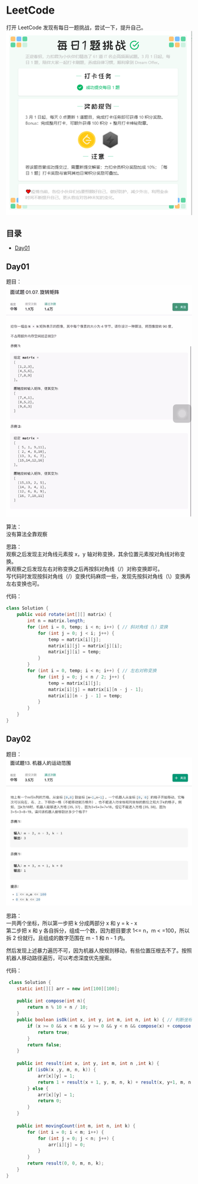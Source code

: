 # LeetCode

打开 LeetCode 发现有每日一题挑战，尝试一下，提升自己。
![活动](./img/p1.png)  

## 目录
- [Day01](#Day01)

## Day01

题目：  
![d1](./img/d1.jpg)  

算法：  
没有算法全靠观察  

思路：  
观察之后发现主对角线元素按 x，y 轴对称变换，其余位置元素按对角线对称变换。  
再观察之后发现左右对称变换之后再按斜对角线（/）对称变换即可。  
写代码时发现按斜对角线（/）变换代码麻烦一些，发现先按斜对角线（\）变换再左右变换也可。

代码：
```java
class Solution {
    public void rotate(int[][] matrix) {
        int n = matrix.length;
    	for (int i = 0, temp; i < n; i++) {	// 斜对角线（\）变换
    		for (int j = 0; j < i; j++) {
        		temp = matrix[i][j];
        		matrix[i][j] = matrix[j][i];
        		matrix[j][i] = temp;
    		}
    	}
        for (int i = 0, temp; i < n; i++) {	// 左右对称变换
        	for (int j = 0; j < n / 2; j++) {
        		temp = matrix[i][j];
        		matrix[i][j] = matrix[i][n - j - 1];
        		matrix[i][n - j - 1] = temp;
        	}
        }
    }
}
```

## Day02

题目：  
![Day02](./img/d2.jpg)  

思路：  
一共两个坐标，所以第一步把 k 分成两部分 x 和 y = k - x  
第二步把 x 和 y 各自拆分，组成一个数，因为题目要求 1<= n，m < =100，所以拆 2 份就行。且组成的数字范围在 m - 1 和 n - 1 内。  

然后发现上述暴力遍历不可，因为机器人按规则移动，有些位置压根去不了。按照机器人移动路径遍历，可以考虑深度优先搜索。

代码：  
```java
 class Solution {
    static int[][] arr = new int[100][100];

	public int compose(int n){
        return n % 10 + n / 10;
    }
    public boolean isOk(int x, int y, int m, int n, int k) { // 判断坐标是否合法
    	if (x >= 0 && x < m && y >= 0 && y < n && compose(x) + compose(y) <= k && arr[x][y] == 0) {
            return true;
    	}
        return false;
    }

	public int result(int x, int y, int m, int n ,int k) {
		if (isOk(x ,y, m, n, k)) {
            arr[x][y] = 1;
            return 1 + result(x + 1, y, m, n, k) + result(x, y+1, m, n, k);
        } else {
            arr[x][y] = 1;
            return 0;
        }
	}

    public int movingCount(int m, int n, int k) {
        for (int i = 0; i < m; i++) {
            for (int j = 0; j < n; j++) {
                arr[i][j] = 0;
            }
        }
        return result(0, 0, m, n, k);
    }
}
```
